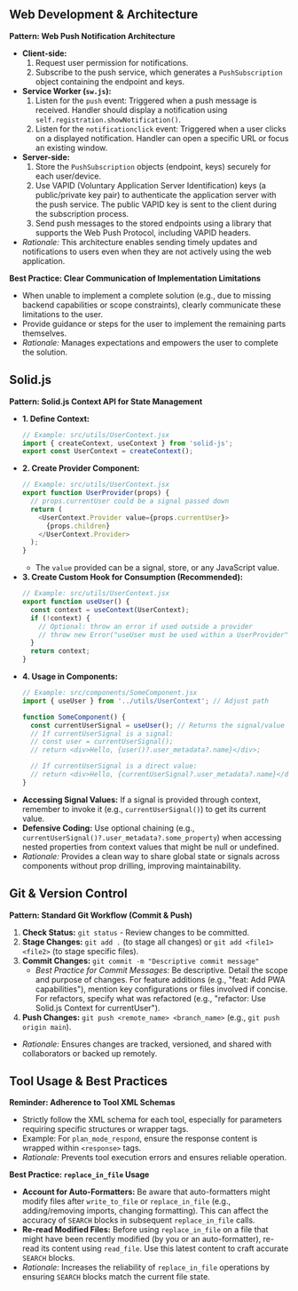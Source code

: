 ## Web Development & Architecture

**Pattern: Web Push Notification Architecture**
- **Client-side:**
    1. Request user permission for notifications.
    2. Subscribe to the push service, which generates a `PushSubscription` object containing the endpoint and keys.
- **Service Worker (`sw.js`):**
    1. Listen for the `push` event: Triggered when a push message is received. Handler should display a notification using `self.registration.showNotification()`.
    2. Listen for the `notificationclick` event: Triggered when a user clicks on a displayed notification. Handler can open a specific URL or focus an existing window.
- **Server-side:**
    1. Store the `PushSubscription` objects (endpoint, keys) securely for each user/device.
    2. Use VAPID (Voluntary Application Server Identification) keys (a public/private key pair) to authenticate the application server with the push service. The public VAPID key is sent to the client during the subscription process.
    3. Send push messages to the stored endpoints using a library that supports the Web Push Protocol, including VAPID headers.
- *Rationale:* This architecture enables sending timely updates and notifications to users even when they are not actively using the web application.

**Best Practice: Clear Communication of Implementation Limitations**
- When unable to implement a complete solution (e.g., due to missing backend capabilities or scope constraints), clearly communicate these limitations to the user.
- Provide guidance or steps for the user to implement the remaining parts themselves.
- *Rationale:* Manages expectations and empowers the user to complete the solution.

## Solid.js

**Pattern: Solid.js Context API for State Management**
- **1. Define Context:**
  ```javascript
  // Example: src/utils/UserContext.jsx
  import { createContext, useContext } from 'solid-js';
  export const UserContext = createContext();
  ```
- **2. Create Provider Component:**
  ```javascript
  // Example: src/utils/UserContext.jsx
  export function UserProvider(props) {
    // props.currentUser could be a signal passed down
    return (
      <UserContext.Provider value={props.currentUser}>
        {props.children}
      </UserContext.Provider>
    );
  }
  ```
  - The `value` provided can be a signal, store, or any JavaScript value.
- **3. Create Custom Hook for Consumption (Recommended):**
  ```javascript
  // Example: src/utils/UserContext.jsx
  export function useUser() {
    const context = useContext(UserContext);
    if (!context) {
      // Optional: throw an error if used outside a provider
      // throw new Error("useUser must be used within a UserProvider");
    }
    return context;
  }
  ```
- **4. Usage in Components:**
  ```javascript
  // Example: src/components/SomeComponent.jsx
  import { useUser } from '../utils/UserContext'; // Adjust path

  function SomeComponent() {
    const currentUserSignal = useUser(); // Returns the signal/value from provider
    // If currentUserSignal is a signal:
    // const user = currentUserSignal();
    // return <div>Hello, {user()?.user_metadata?.name}</div>;

    // If currentUserSignal is a direct value:
    // return <div>Hello, {currentUserSignal?.user_metadata?.name}</div>;
  }
  ```
- **Accessing Signal Values:** If a signal is provided through context, remember to invoke it (e.g., `currentUserSignal()`) to get its current value.
- **Defensive Coding:** Use optional chaining (e.g., `currentUserSignal()?.user_metadata?.some_property`) when accessing nested properties from context values that might be null or undefined.
- *Rationale:* Provides a clean way to share global state or signals across components without prop drilling, improving maintainability.

## Git & Version Control

**Pattern: Standard Git Workflow (Commit & Push)**
1.  **Check Status:** `git status` - Review changes to be committed.
2.  **Stage Changes:** `git add .` (to stage all changes) or `git add <file1> <file2>` (to stage specific files).
3.  **Commit Changes:** `git commit -m "Descriptive commit message"`
    -   *Best Practice for Commit Messages:* Be descriptive. Detail the scope and purpose of changes. For feature additions (e.g., "feat: Add PWA capabilities"), mention key configurations or files involved if concise. For refactors, specify what was refactored (e.g., "refactor: Use Solid.js Context for currentUser").
4.  **Push Changes:** `git push <remote_name> <branch_name>` (e.g., `git push origin main`).
- *Rationale:* Ensures changes are tracked, versioned, and shared with collaborators or backed up remotely.

## Tool Usage & Best Practices

**Reminder: Adherence to Tool XML Schemas**
- Strictly follow the XML schema for each tool, especially for parameters requiring specific structures or wrapper tags.
- Example: For `plan_mode_respond`, ensure the response content is wrapped within `<response>` tags.
- *Rationale:* Prevents tool execution errors and ensures reliable operation.

**Best Practice: `replace_in_file` Usage**
- **Account for Auto-Formatters:** Be aware that auto-formatters might modify files after `write_to_file` or `replace_in_file` (e.g., adding/removing imports, changing formatting). This can affect the accuracy of `SEARCH` blocks in subsequent `replace_in_file` calls.
- **Re-read Modified Files:** Before using `replace_in_file` on a file that might have been recently modified (by you or an auto-formatter), re-read its content using `read_file`. Use this latest content to craft accurate `SEARCH` blocks.
- *Rationale:* Increases the reliability of `replace_in_file` operations by ensuring `SEARCH` blocks match the current file state.
